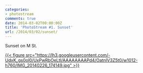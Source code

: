 ```yaml
---
categories:
- photostream
comments: true
date: 2014-03-02T00:00:00Z
title: 'PhotoStream #1. Sunset'
url: /2014/03/02/sunset/
---
```


Sunset on M St.

[{{< figure src="https://lh3.googleusercontent.com/-UdxK_gs0ol0/UxPwRbOeLtI/AAAAAAAAPd4/OatnIV3Z5t0/w1012-h760/IMG_20140226_174149.jpg" >}}](https://plus.google.com/photos/112372998073079463630/albums/5986392506066477233/5986392511862419154)